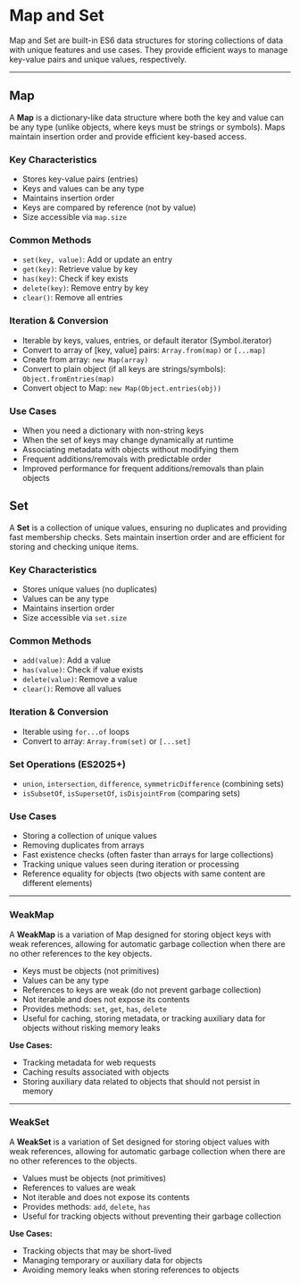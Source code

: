 # Map and Set

Map and Set are built-in ES6 data structures for storing collections of data with unique features and use cases. They provide efficient ways to manage key-value pairs and unique values, respectively.

---

## Map

A **Map** is a dictionary-like data structure where both the key and value can be any type (unlike objects, where keys must be strings or symbols). Maps maintain insertion order and provide efficient key-based access.

### Key Characteristics

- Stores key-value pairs (entries)
- Keys and values can be any type
- Maintains insertion order
- Keys are compared by reference (not by value)
- Size accessible via `map.size`

### Common Methods

- `set(key, value)`: Add or update an entry
- `get(key)`: Retrieve value by key
- `has(key)`: Check if key exists
- `delete(key)`: Remove entry by key
- `clear()`: Remove all entries

### Iteration & Conversion

- Iterable by keys, values, entries, or default iterator (Symbol.iterator)
- Convert to array of [key, value] pairs: `Array.from(map)` or `[...map]`
- Create from array: `new Map(array)`
- Convert to plain object (if all keys are strings/symbols): `Object.fromEntries(map)`
- Convert object to Map: `new Map(Object.entries(obj))`

### Use Cases

- When you need a dictionary with non-string keys
- When the set of keys may change dynamically at runtime
- Associating metadata with objects without modifying them
- Frequent additions/removals with predictable order
- Improved performance for frequent additions/removals than plain objects

## Set

A **Set** is a collection of unique values, ensuring no duplicates and providing fast membership checks. Sets maintain insertion order and are efficient for storing and checking unique items.

### Key Characteristics

- Stores unique values (no duplicates)
- Values can be any type
- Maintains insertion order
- Size accessible via `set.size`

### Common Methods

- `add(value)`: Add a value
- `has(value)`: Check if value exists
- `delete(value)`: Remove a value
- `clear()`: Remove all values

### Iteration & Conversion

- Iterable using `for...of` loops
- Convert to array: `Array.from(set)` or `[...set]`

### Set Operations (ES2025+)

- `union`, `intersection`, `difference`, `symmetricDifference` (combining sets)
- `isSubsetOf`, `isSupersetOf`, `isDisjointFrom` (comparing sets)

### Use Cases

- Storing a collection of unique values
- Removing duplicates from arrays
- Fast existence checks (often faster than arrays for large collections)
- Tracking unique values seen during iteration or processing
- Reference equality for objects (two objects with same content are different elements)

---

### WeakMap

A **WeakMap** is a variation of Map designed for storing object keys with weak references, allowing for automatic garbage collection when there are no other references to the key objects.

- Keys must be objects (not primitives)
- Values can be any type
- References to keys are weak (do not prevent garbage collection)
- Not iterable and does not expose its contents
- Provides methods: `set`, `get`, `has`, `delete`
- Useful for caching, storing metadata, or tracking auxiliary data for objects without risking memory leaks

**Use Cases:**

- Tracking metadata for web requests
- Caching results associated with objects
- Storing auxiliary data related to objects that should not persist in memory

---

### WeakSet

A **WeakSet** is a variation of Set designed for storing object values with weak references, allowing for automatic garbage collection when there are no other references to the objects.

- Values must be objects (not primitives)
- References to values are weak
- Not iterable and does not expose its contents
- Provides methods: `add`, `delete`, `has`
- Useful for tracking objects without preventing their garbage collection

**Use Cases:**

- Tracking objects that may be short-lived
- Managing temporary or auxiliary data for objects
- Avoiding memory leaks when storing references to objects
